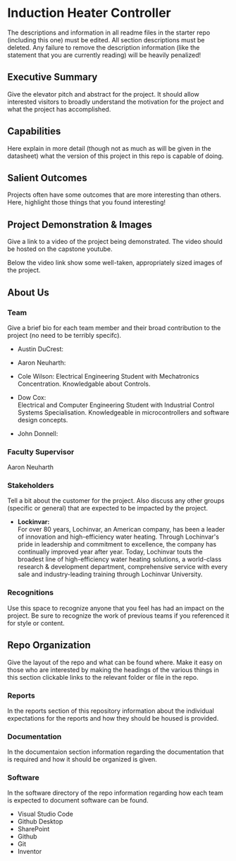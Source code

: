 # Induction Heater Controller

The descriptions and information in all readme files in the starter repo (including this one) must be edited. All section descriptions must be deleted. Any failure to remove the description information (like the statement that you are currently reading) will be heavily penalized!

## Executive Summary

Give the elevator pitch and abstract for the project. It should allow interested visitors to broadly understand the motivation for the project and what the project has accomplished.


## Capabilities

Here explain in more detail (though not as much as will be given in the datasheet) what the version of this project in this repo is capable of doing.


## Salient Outcomes

Projects often have some outcomes that are more interesting than others. Here, highlight those things that you found interesting!


## Project Demonstration & Images

Give a link to a video of the project being demonstrated. The video should be hosted on the capstone youtube.

Below the video link show some well-taken, appropriately sized images of the project.


## About Us

### Team

Give a brief bio for each team member and their broad contribution to the project (no need to be terribly specifc).
- Austin DuCrest:
  
- Aaron Neuharth:
  
- Cole Wilson:
  Electrical Engineering Student with Mechatronics Concentration. Knowledgable about Controls. 
- Dow Cox:  
  Electrical and Computer Engineering Student with Industrial Control Systems Specialisation. Knowledgeable in microcontrollers and software design concepts. 
- John Donnell:
  

### Faculty Supervisor

Aaron Neuharth

### Stakeholders

Tell a bit about the customer for the project. Also discuss any other groups (specific or general) that are expected to be impacted by the project.
- **Lockinvar:**  
For over 80 years, Lochinvar, an American company, has been a leader of innovation and high-efficiency water heating. Through Lochinvar's pride in leadership and commitment to excellence, the company has continually improved year after year. Today, Lochinvar touts the broadest line of high-efficiency water heating solutions, a world-class research & development department, comprehensive service with every sale and industry-leading training through Lochinvar University.

### Recognitions

Use this space to recognize anyone that you feel has had an impact on the project. Be sure to recognize the work of previous teams if you referenced it for style or content. 

## Repo Organization

Give the layout of the repo and what can be found where. Make it easy on those who are interested by making the headings of the various things in this section clickable links to the relevant folder or file in the repo.


### Reports

In the reports section of this repository information about the individual expectations for the reports and how they should be housed is provided.

### Documentation

In the documentaion section information regarding the documentation that is required and how it should be organized is given.

### Software

In the software directory of the repo information regarding how each team is expected to document software can be found.
 - Visual Studio Code
 - Github Desktop
 - SharePoint
 - Github
 - Git
 - Inventor 

